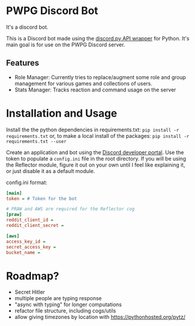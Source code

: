 # PWPG Discord Bot
It's a discord bot.

This is a Discord bot made using the [discord.py API wrapper](https://github.com/Rapptz/discord.py) for Python. It's main goal is for use on the PWPG Discord server.

## Features
- Role Manager: Currently tries to replace/augment some role and group management for various games and collections of users.
- Stats Manager: Tracks reaction and command usage on the server


# Installation and Usage

Install the the python dependencies in requirements.txt:
`pip install -r requirements.txt`
or, to make a local install of the packages:
`pip install -r requirements.txt --user`

Create an application and bot using the [Discord developer portal](link). Use the token to populate a `config.ini` file in the root directory. If you will be using the Reflector module, figure it out on your own until I feel like explaining it, or just disable it as a default module.

config.ini format:

```ini
[main]
token = # Token for the bot

# PRAW and AWS are required for the Reflector cog
[praw]
reddit_client_id =
reddit_client_secret =

[aws]
access_key_id =
secret_access_key =
bucket_name =
```

# Roadmap?

- Secret Hitler
- multiple people are typing response
- "async with typing" for longer computations
- refactor file structure, including cogs/utils
- allow giving timezones by location with https://pythonhosted.org/pytz/
